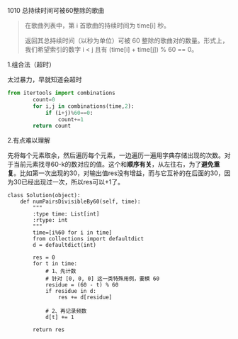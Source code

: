 1010 总持续时间可被60整除的歌曲

> 在歌曲列表中，第 i 首歌曲的持续时间为 time[i] 秒。
>
> 返回其总持续时间（以秒为单位）可被 60 整除的歌曲对的数量。形式上，我们希望索引的数字  i < j 且有 (time[i] + time[j]) % 60 == 0。
>

1.组合法（超时）

太过暴力，早就知道会超时

```python
from itertools import combinations
        count=0
        for i,j in combinations(time,2):
            if (i+j)%60==0:
                count+=1 
        return count
```

2.有点难以理解

先将每个元素取余，然后遍历每个元素，一边遍历一遍用字典存储出现的次数。对于当前元素找寻60-k的数对应的值。这个和**顺序有关**，从左往右，为了**避免重复**。比如第一次出现的30，对输出值res没有增益，而与它互补的在后面的30，因为30已经出现过一次，所以res可以+1了。

```pyhton
class Solution(object):
    def numPairsDivisibleBy60(self, time):
        """
        :type time: List[int]
        :rtype: int
        """
        time=[i%60 for i in time]
        from collections import defaultdict
        d = defaultdict(int)

        res = 0
        for t in time:
            # 1、先计数
            # 针对 [0, 0, 0] 这一类特殊用例，要模 60
            residue = (60 - t) % 60
            if residue in d:
                res += d[residue]

            # 2、再记录频数
            d[t] += 1

        return res
```

